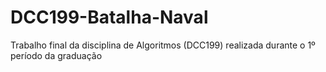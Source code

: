 # DCC199-Batalha-Naval
Trabalho final da disciplina de Algoritmos (DCC199) realizada durante o 1º período da graduação
